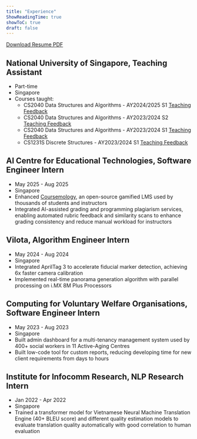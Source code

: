 ```yaml
---
title: "Experience"
ShowReadingTime: true
showToC: true
draft: false
---
```


[Download Resume PDF](/pdfs/Duy_Nguyen_CV.pdf)

## National University of Singapore, Teaching Assistant

- Part-time
- Singapore
- Courses taught:
  - CS2040 Data Structures and Algorithms - AY2024/2025 S1 [Teaching Feedback](/pdfs/Duy_Nguyen_Teaching_Feedback_CS2040_AY2425_S1.pdf)
  - CS2040 Data Structures and Algorithms - AY2023/2024 S2 [Teaching Feedback](/pdfs/Duy_Nguyen_Teaching_Feedback_CS2040_AY2324_S2.pdf)
  - CS2040 Data Structures and Algorithms - AY2023/2024 S1 [Teaching Feedback](/pdfs/Duy_Nguyen_Teaching_Feedback_CS2040_AY2324_S1.pdf)
  - CS1231S Discrete Structures - AY2023/2024 S1 [Teaching Feedback](/pdfs/Duy_Nguyen_Teaching_Feedback_CS1231S_AY2324_S1.pdf)

## AI Centre for Educational Technologies, Software Engineer Intern

- May 2025 - Aug 2025
- Singapore
- Enhanced [Coursemology](https://github.com/Coursemology/coursemology2), an open-source gamified LMS used by thousands of students and instructors
- Integrated AI-assisted grading and programming plagiarism services, enabling automated rubric feedback and similarity scans to enhance grading consistency and reduce manual workload for instructors

## Vilota, Algorithm Engineer Intern

- May 2024 - Aug 2024
- Singapore
- Integrated AprilTag 3 to accelerate fiducial marker detection, achieving 6x faster camera calibration
- Implemented real-time panorama generation algorithm with parallel processing on i.MX 8M Plus Processors

## Computing for Voluntary Welfare Organisations, Software Engineer Intern

- May 2023 - Aug 2023
- Singapore
- Built admin dashboard for a multi-tenancy management system used by 400+ social workers in 11 Active-Aging Centres
- Built low-code tool for custom reports, reducing developing time for new client requirements from days to hours

## Institute for Infocomm Research, NLP Research Intern

- Jan 2022 - Apr 2022
- Singapore
- Trained a transformer model for Vietnamese Neural Machine Translation Engine (40+ BLEU score) and different quality estimation models to evaluate translation quality automatically with good correlation to human evaluation
